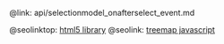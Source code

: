 @link: api/selectionmodel_onafterselect_event.md

@seolinktop: [html5 library](https://webix.com)
@seolink: [treemap javascript](https://webix.com/widget/treemap/)